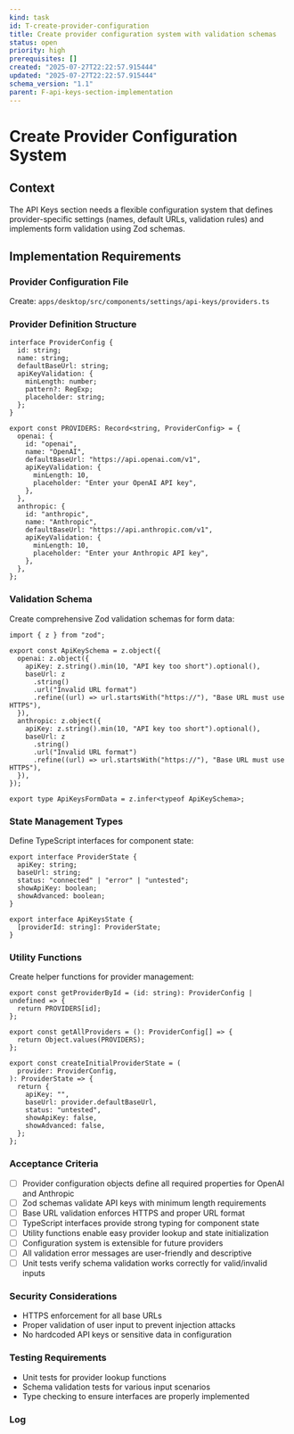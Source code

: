 ```yaml
---
kind: task
id: T-create-provider-configuration
title: Create provider configuration system with validation schemas
status: open
priority: high
prerequisites: []
created: "2025-07-27T22:22:57.915444"
updated: "2025-07-27T22:22:57.915444"
schema_version: "1.1"
parent: F-api-keys-section-implementation
---
```


# Create Provider Configuration System

## Context

The API Keys section needs a flexible configuration system that defines provider-specific settings (names, default URLs, validation rules) and implements form validation using Zod schemas.

## Implementation Requirements

### Provider Configuration File

Create: `apps/desktop/src/components/settings/api-keys/providers.ts`

### Provider Definition Structure

```tsx
interface ProviderConfig {
  id: string;
  name: string;
  defaultBaseUrl: string;
  apiKeyValidation: {
    minLength: number;
    pattern?: RegExp;
    placeholder: string;
  };
}

export const PROVIDERS: Record<string, ProviderConfig> = {
  openai: {
    id: "openai",
    name: "OpenAI",
    defaultBaseUrl: "https://api.openai.com/v1",
    apiKeyValidation: {
      minLength: 10,
      placeholder: "Enter your OpenAI API key",
    },
  },
  anthropic: {
    id: "anthropic",
    name: "Anthropic",
    defaultBaseUrl: "https://api.anthropic.com/v1",
    apiKeyValidation: {
      minLength: 10,
      placeholder: "Enter your Anthropic API key",
    },
  },
};
```

### Validation Schema

Create comprehensive Zod validation schemas for form data:

```tsx
import { z } from "zod";

export const ApiKeySchema = z.object({
  openai: z.object({
    apiKey: z.string().min(10, "API key too short").optional(),
    baseUrl: z
      .string()
      .url("Invalid URL format")
      .refine((url) => url.startsWith("https://"), "Base URL must use HTTPS"),
  }),
  anthropic: z.object({
    apiKey: z.string().min(10, "API key too short").optional(),
    baseUrl: z
      .string()
      .url("Invalid URL format")
      .refine((url) => url.startsWith("https://"), "Base URL must use HTTPS"),
  }),
});

export type ApiKeysFormData = z.infer<typeof ApiKeySchema>;
```

### State Management Types

Define TypeScript interfaces for component state:

```tsx
export interface ProviderState {
  apiKey: string;
  baseUrl: string;
  status: "connected" | "error" | "untested";
  showApiKey: boolean;
  showAdvanced: boolean;
}

export interface ApiKeysState {
  [providerId: string]: ProviderState;
}
```

### Utility Functions

Create helper functions for provider management:

```tsx
export const getProviderById = (id: string): ProviderConfig | undefined => {
  return PROVIDERS[id];
};

export const getAllProviders = (): ProviderConfig[] => {
  return Object.values(PROVIDERS);
};

export const createInitialProviderState = (
  provider: ProviderConfig,
): ProviderState => {
  return {
    apiKey: "",
    baseUrl: provider.defaultBaseUrl,
    status: "untested",
    showApiKey: false,
    showAdvanced: false,
  };
};
```

### Acceptance Criteria

- [ ] Provider configuration objects define all required properties for OpenAI and Anthropic
- [ ] Zod schemas validate API keys with minimum length requirements
- [ ] Base URL validation enforces HTTPS and proper URL format
- [ ] TypeScript interfaces provide strong typing for component state
- [ ] Utility functions enable easy provider lookup and state initialization
- [ ] Configuration system is extensible for future providers
- [ ] All validation error messages are user-friendly and descriptive
- [ ] Unit tests verify schema validation works correctly for valid/invalid inputs

### Security Considerations

- HTTPS enforcement for all base URLs
- Proper validation of user input to prevent injection attacks
- No hardcoded API keys or sensitive data in configuration

### Testing Requirements

- Unit tests for provider lookup functions
- Schema validation tests for various input scenarios
- Type checking to ensure interfaces are properly implemented

### Log
